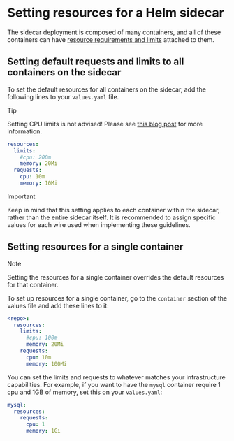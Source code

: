 # Setting resources for a Helm sidecar

The sidecar deployment is composed of many containers, and all of these containers can have
[resource requirements and limits](https://kubernetes.io/docs/concepts/configuration/manage-resources-containers/) attached to them.

## Setting default requests and limits to all containers on the sidecar

To set the default resources for all containers on the sidecar, add the following lines
to your `values.yaml` file.

> [!TIP]
> Setting CPU limits is not advised! Please see [this blog post](https://home.robusta.dev/blog/stop-using-cpu-limits) for more information.

```yaml
resources:
  limits:
    #cpu: 200m
    memory: 20Mi
  requests:
    cpu: 10m
    memory: 10Mi
```

> [!IMPORTANT]
> Keep in mind that this setting applies to each container within the sidecar, rather than the entire sidecar itself.
> It is recommended to assign specific values for each wire used when implementing these guidelines.

## Setting resources for a single container

> [!NOTE]
> Setting the resources for a single container overrides the default resources
> for that container.

To set up resources for a single container, go to the `container` section of the values file
and add these lines to it:

```yaml
<repo>:
  resources:
    limits:
      #cpu: 100m
      memory: 20Mi
    requests:
      cpu: 10m
      memory: 100Mi
```

You can set the limits and requests to whatever matches your infrastructure capabilities.
For example, if you want to have the `mysql` container require 1 cpu and 1GB of memory,
set this on your `values.yaml`:

```yaml
mysql:
  resources:
    requests:
      cpu: 1
      memory: 1Gi
```
